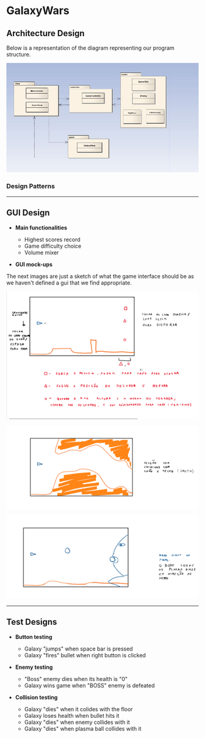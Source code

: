 # GalaxyWars

## Architecture Design

Below is a representation of the diagram representing our program structure.

![alt text](imgs/first-uml.JPG)

### Design Patterns

---

## GUI Design

* **Main functionalities**
  
  * Highest scores record
  * Game difficulty choice
  * Volume mixer

* **GUI mock-ups**

The next images are just a sketch of what the game interface should be as we haven't defined a gui that we find appropriate. 

![alt text](imgs/StandardGame.png)

![alt text](imgs/Cave.png)

![alt text](imgs/Boss.png)

---

## Test Designs

* **Button testing**
  * Galaxy "jumps" when space bar is pressed
  * Galaxy "fires" bullet when right button is clicked
  
* **Enemy testing**
  * "Boss" enemy dies when its health is "0"
  * Galaxy wins game when "BOSS" enemy is defeated
  
* **Collision testing**
  * Galaxy "dies" when it colides with the floor
  * Galaxy loses health when bullet hits it
  * Galaxy "dies" when enemy collides with it
  * Galaxy "dies" when plasma ball collides with it
